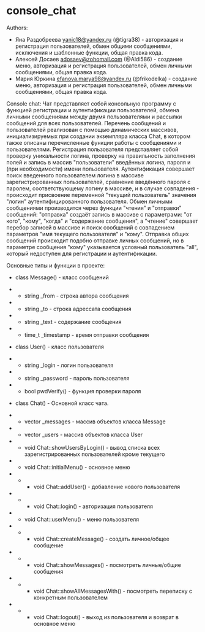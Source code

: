 # console_chat
Authors:
+ Яна Раздобреева <yanic18@yandex.ru> (@tigra38) - авторизация и регистрация пользователей, обмен общими сообщениями, исключения и шаблонные функции, общая правка кода.
+ Алексей Досаев <adosaev@zohomail.com> (@Aldi586) - создание меню, авторизация и регистрация пользователей, обмен личными сообщениями, общая правка кода.
+ Мария Юркина <efanova.marya98@yandex.ru> (@frikodelka) - создание меню, авторизация и регистрация пользователей, обмен личными сообщениями, общая правка кода.

Console chat:
Чат представляет собой консольную программу с функцией регистрации и аутентификации пользователей, обмена личными сообщениями между двумя пользователями и рассылки сообщений для всех пользователей.
Перечень сообщений и пользователей реализован с помощью динамических массивов, инициализируемых при создании экземпляра класса Chat, в котором также описаны перечисленные функции работы с сообщениями и пользователями.
Регистрация пользователя представляет собой проверку уникальности логина, проверку на правильность заполнения полей и запись в массив "пользователи" введённых логина, пароля и (при необходимости) имени пользователя. Аутентификация совершает поиск введенного пользователем логина в массиве зарегистрированных пользователей, сравнение введённого пароля с паролем, соответствующему логину в массиве, и в случае совпадения - происходит присвоение переменной "текущий пользователь" значения "логин" аутентифицированного пользователя.
Обмен личными сообщениями производится через функции "чтения" и "отправки" сообщений: "отправка" создаёт запись в массиве с параметрами: "от кого", "кому", "когда" и "содержание сообщения", а "чтение" совершает перебор записей в массиве и поиск сообщений с совпадением параметров "имя текущего пользователя" и "кому".
Отправка общих сообщений происходит подобно отправке личных сообщений, но в параметре сообщения "кому" указывается условный пользователь "all", который недоступен для регистрации и аутентификации.

Основные типы и функции в проекте:
+ class Message() - класс сообщений
+ + string _from - строка автора сообщения
+ + string _to - строка адрессата сообщения
+ + string _text - содержание сообщения
+ + time_t _timestamp - время отправки сообщения

+ class User() - класс пользователя
+ + string _login - логин пользователя
+ + string _password - пароль пользователя
+ + bool pwdVerify() - функция проверки пароля

+ class Chat() - Основной класс чата.
+ + vector<Message> _messages - массив объектов класса Message
+ + vector<User> _users - массив объектов класса User
+ + void Chat::showUsersByLogin() - вывод списка всех зарегистрированных пользователей кроме текущего
+ + void Chat::initialMenu() - основное меню
+ + + void Chat::addUser() - добавление нового пользователя
+ + + void Chat::login() - авторизация пользователя
+ + void Chat::userMenu() - меню пользователя
+ + + void Chat::createMessage() - создать личное/общее сообщение
+ + + void Chat::showMessages() - посмотреть личные/общие сообщения
+ + + void Chat::showAllMessagesWith() - посмотреть переписку с конкретным пользователем
+ + + void Chat::logout() - выход из пользователя и возврат в основное меню
